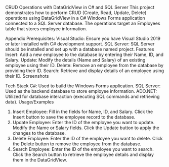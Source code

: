CRUD Operations with DataGridView in C# and SQL Server
This project demonstrates how to perform CRUD (Create, Read, Update, Delete) operations using DataGridView in a C# Windows Forms application connected to a SQL Server database. The operations target an Employees table that stores employee information.

Appendix
Prerequisites:
Visual Studio: Ensure you have Visual Studio 2019 or later installed with C# development support.
SQL Server: SQL Server should be installed and set up with a database named project.
Features
Insert: Add a new employee to the database by entering their Name, ID, and Salary.
Update: Modify the details (Name and Salary) of an existing employee using their ID.
Delete: Remove an employee from the database by providing their ID.
Search: Retrieve and display details of an employee using their ID.
Screenshots


Tech Stack
C#: Used to build the Windows Forms application.
SQL Server: Used as the backend database to store employee information.
ADO.NET: Utilized for database interaction (executing SQL commands and retrieving data).
Usage/Examples
1. Insert Employee:
Fill in the fields for Name, ID, and Salary.
Click the Insert button to save the employee record to the database.
2. Update Employee:
Enter the ID of the employee you want to update.
Modify the Name or Salary fields.
Click the Update button to apply the changes to the database.
3. Delete Employee:
Enter the ID of the employee you want to delete.
Click the Delete button to remove the employee from the database.
4. Search Employee:
Enter the ID of the employee you want to search.
Click the Search button to retrieve the employee details and display them in the DataGridView.
